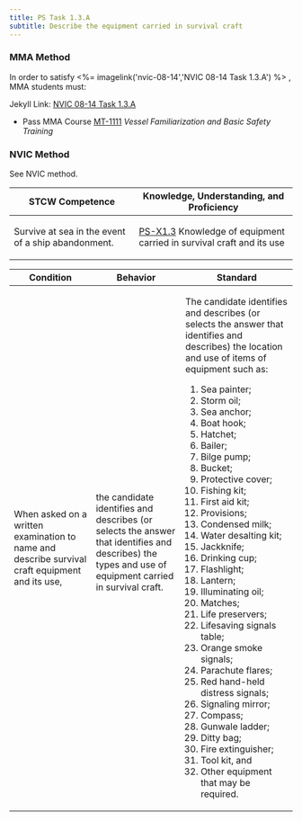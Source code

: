 ```yaml
---
title: PS Task 1.3.A 
subtitle: Describe the equipment carried in survival craft
---
```



### MMA Method

In order to satisfy <%= imagelink('nvic-08-14','NVIC 08-14  Task  1.3.A') %> , MMA students must:

Jekyll Link: [NVIC 08-14  Task  1.3.A](/stcw23/assets/images/nvic-08-14.pdf)

* Pass MMA Course  [MT-1111](MT-1111) *Vessel Familiarization and Basic Safety Training*


### NVIC Method

<a onclick="togglevisibility('nvic_methods')" >See NVIC method.</a>

<div id='nvic_methods' class='hide'>

<table>
<thead>
<tr>
<th class='forty'> STCW Competence </th>
<th class='sixty'> Knowledge, Understanding, and Proficiency </th>
</tr>
</thead>




<tbody>
<tr><td markdown='1'>

Survive at sea in the event of a ship abandonment.

</td><td markdown='1'>

[PS-X1.3](../../tables/611.html#PS-X1.3) Knowledge of equipment carried in survival craft and its use

</td></tr>


</tbody>
</table>


<table>
<thead>
<tr><th class='twenty'>  Condition </th><th class='twenty'> Behavior </th><th  class='sixty'>Standard </th></tr>
</thead>
<tbody >



<tr><td markdown='1'>

When asked on a written examination to name and describe survival craft equipment and its use,

</td><td markdown='1'>

the candidate identifies and describes (or selects the answer that identifies and describes) the types and use of equipment carried in survival craft.

<br>

<div class="tooltip">
<span class="tooltiptext">
</span>
</div>


</td><td markdown='1'>

The candidate identifies and describes (or selects the answer that identifies and describes) the location and use of items of equipment such as: 

1. Sea painter; 
2. Storm oil; 
3. Sea anchor; 
4. Boat hook; 
5. Hatchet; 
6. Bailer; 
7. Bilge pump; 
8. Bucket; 
9. Protective cover; 
10. Fishing kit; 
11. First aid kit; 
12. Provisions; 
13. Condensed milk; 
14. Water desalting kit; 
15. Jackknife; 
16. Drinking cup; 
17. Flashlight; 
18. Lantern; 
19. Illuminating oil; 
20. Matches; 
21. Life preservers; 
22. Lifesaving signals table; 
23. Orange smoke signals; 
24. Parachute flares; 
25. Red hand-held distress signals; 
26. Signaling mirror; 
27. Compass; 
28. Gunwale ladder; 
29. Ditty bag; 
30. Fire extinguisher; 
31. Tool kit, and 
32. Other equipment that may be required.

</td></tr>
</tbody>
</table>
</div>

